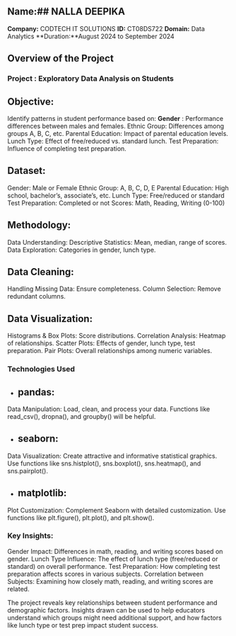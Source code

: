 ## Name:## NALLA DEEPIKA
**Company:** CODTECH IT SOLUTIONS
**ID:** CT08DS722
**Domain:** Data Analytics
**Duration:**August 2024 to September 2024

## Overview of the Project

### Project : Exploratory Data Analysis on Students

## Objective:
Identify patterns in student performance based on:
**Gender** : Performance differences between males and females.
Ethnic Group: Differences among groups A, B, C, etc.
Parental Education: Impact of parental education levels.
Lunch Type: Effect of free/reduced vs. standard lunch.
Test Preparation: Influence of completing test preparation.
## Dataset:
Gender: Male or Female
Ethnic Group: A, B, C, D, E
Parental Education: High school, bachelor’s, associate’s, etc.
Lunch Type: Free/reduced or standard
Test Preparation: Completed or not
Scores: Math, Reading, Writing (0-100)

## Methodology:
Data Understanding:
Descriptive Statistics: Mean, median, range of scores.
Data Exploration: Categories in gender, lunch type.

## Data Cleaning:
Handling Missing Data: Ensure completeness.
Column Selection: Remove redundant columns.

## Data Visualization:
Histograms & Box Plots: Score distributions.
Correlation Analysis: Heatmap of relationships.
Scatter Plots: Effects of gender, lunch type, test preparation.
Pair Plots: Overall relationships among numeric variables.

### Technologies Used 
- ## pandas:
Data Manipulation: Load, clean, and process your data. Functions like read_csv(), dropna(), and groupby() will be helpful.

- ## seaborn:
Data Visualization: Create attractive and informative statistical graphics. Use functions like sns.histplot(), sns.boxplot(), sns.heatmap(), and sns.pairplot().

- ## matplotlib:
Plot Customization: Complement Seaborn with detailed customization. Use functions like plt.figure(), plt.plot(), and plt.show().

### Key Insights:
Gender Impact: Differences in math, reading, and writing scores based on gender.
Lunch Type Influence: The effect of lunch type (free/reduced or standard) on overall performance.
Test Preparation: How completing test preparation affects scores in various subjects.
Correlation between Subjects: Examining how closely math, reading, and writing scores are related.

The project reveals key relationships between student performance and demographic factors. Insights drawn can be used to help educators understand which groups might need additional support, and how factors like lunch type or test prep impact student success.
